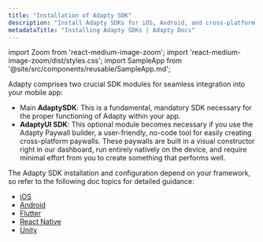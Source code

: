 ```yaml
---
title: "Installation of Adapty SDK"
description: "Install Adapty SDKs for iOS, Android, and cross-platform apps."
metadataTitle: "Installing Adapty SDKs | Adapty Docs"
---
```


import Zoom from 'react-medium-image-zoom';
import 'react-medium-image-zoom/dist/styles.css';
import SampleApp from '@site/src/components/reusable/SampleApp.md'; 

Adapty comprises two crucial SDK modules for seamless integration into your mobile app:

- Main **AdaptySDK**: This is a fundamental, mandatory SDK necessary for the proper functioning of Adapty within your app.
- **AdaptyUI SDK**: This optional module becomes necessary if you use the Adapty Paywall builder, a user-friendly, no-code tool for easily creating cross-platform paywalls. These paywalls are built in a visual constructor right in our dashboard, run entirely natively on the device, and require minimal effort from you to create something that performs well.

The Adapty SDK installation and configuration depend on your framework, so refer to the following doc topics for detailed guidance:

- [iOS](sdk-installation-ios)
- [Android](sdk-installation-android)
- [Flutter](sdk-installation-flutter)
- [React Native](sdk-installation-reactnative) 
- [Unity](sdk-installation-unity)

<SampleApp />

